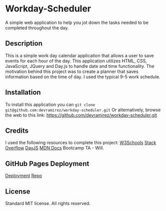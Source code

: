 # Workday-Scheduler
A simple web application to help you jot down the tasks needed to be completed throughout the day.

## Description
This is a simple work day calendar application that allows a user to save events for each hour of the day. This application utilizes HTML, CSS, JavaScript, JQuery and Day.js to handle date and time functionality.
The motivation behind this project was to create a planner that saves information based on the time of day. I used the typical 9-5 work schedule.

## Installation
To install this application you can  `git clone git@github.com:devramirez/workday-scheduler.git`
Or alternatively, browse the web to this link: https://github.com/devramirez/workday-scheduler.git

## Credits
I used the following resources to complete this project:
[W3Schools](https://www.w3schools.com/jsref/prop_win_localstorage.asp)
[Stack Overflow](https://stackoverflow.com/questions/40791207/setting-and-getting-localstorage-with-jquery)
[DayJS](https://day.js.org/docs/en/display/format)
[MDN Docs](https://developer.mozilla.org/en-US/docs/Web/JavaScript/Reference/Global_Objects/parseInt)
Bootcamp TA - Will.

## GitHub Pages Deployment
[Deployment](https://devramirez.github.io/workday-scheduler/)
[Repo](https://github.com/devramirez/workday-scheduler/)

## License
Standard MIT license. All rights reserved.
